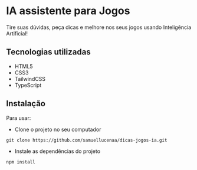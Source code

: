 <h1 style="font-weight: bold;">IA assistente para Jogos</h1>

<p>Tire suas dúvidas, peça dicas e melhore nos seus jogos usando Inteligência Artificial!</p>

<h2>Tecnologias utilizadas</h2>

- HTML5
- CSS3
- TailwindCSS
- TypeScript

<h2>Instalação</h2>

Para usar:

- Clone o projeto no seu computador <br>
```
git clone https://github.com/samuellucenaa/dicas-jogos-ia.git
```

- Instale as dependências do projeto <br>
```
npm install
```
